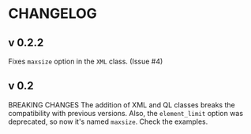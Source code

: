 CHANGELOG
=========

v 0.2.2
-------
Fixes `maxsize` option in the `XML` class. (Issue #4)

v 0.2
-----
BREAKING CHANGES
The addition of XML and QL classes breaks the compatibility with previous versions. Also, the `element_limit` option was deprecated, so now it's named `maxsize`. Check the examples.

